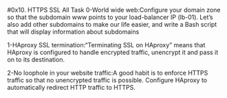 #0x10. HTTPS SSL
All Task
0-World wide web:Configure your domain zone so that the subdomain www points to your load-balancer IP (lb-01). Let’s also add other subdomains to make our life easier, and write a Bash script that will display information about subdomains

1-HAproxy SSL termination:“Terminating SSL on HAproxy” means that HAproxy is configured to handle encrypted traffic, unencrypt it and pass it on to its destination.

2-No loophole in your website traffic:A good habit is to enforce HTTPS traffic so that no unencrypted traffic is possible. Configure HAproxy to automatically redirect HTTP traffic to HTTPS.

